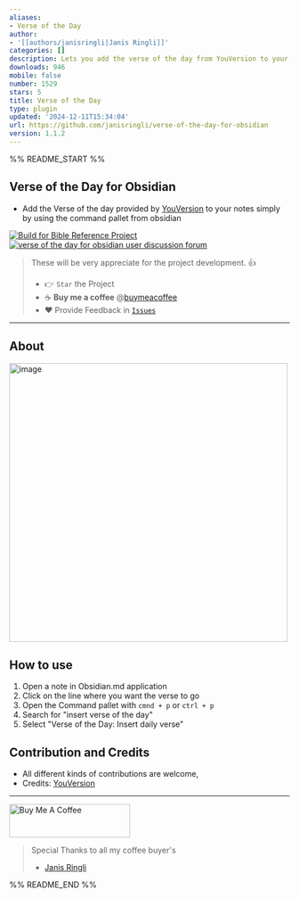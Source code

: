 ```yaml
---
aliases:
- Verse of the Day
author:
- '[[authors/janisringli|Janis Ringli]]'
categories: []
description: Lets you add the verse of the day from YouVersion to your daily notes
downloads: 946
mobile: false
number: 1529
stars: 5
title: Verse of the Day
type: plugin
updated: '2024-12-11T15:34:04'
url: https://github.com/janisringli/verse-of-the-day-for-obsidian
version: 1.1.2
---
```


%% README_START %%

## Verse of the Day for Obsidian

-   Add the Verse of the day provided by [YouVersion](https://www.bible.com) to your notes simply by using the command pallet from obsidian

[![Build for Bible Reference Project](https://github.com/tim-hub/obsidian-bible-reference/actions/workflows/build.yml/badge.svg)](https://github.com/janisringli/verse-of-the-day-for-obsidian/actions/workflows/build.yml)
[![verse of the day for obsidian user discussion forum](https://img.shields.io/badge/Issues-green)](https://github.com/janisringli/verse-of-the-day-for-obsidian/issues)

> These will be very appreciate for the project development. 👍
>
> -   👉 `Star` the Project
> -   ☕️ **Buy me a coffee** @[buymeacoffee](https://buymeacoffee.com/janisringli)
> -   ❤️ Provide Feedback in [`Issues`](https://github.com/janisringli/verse-of-the-day-for-obsidian/issues)

---

## About
<img width="500" alt="image" src="https://github.com/janisringli/verse-of-the-day-for-obsidian/assets/80834609/371cb0a6-fa8b-4235-8dab-233f0aa041f6">


## How to use

1. Open a note in Obsidian.md application
2. Click on the line where you want the verse to go
3. Open the Command pallet with `cmnd + p` or `ctrl + p`
4. Search for "insert verse of the day"
5. Select "Verse of the Day: Insert daily verse"

## Contribution and Credits

-   All different kinds of contributions are welcome,
-   Credits: [YouVersion](https://bible.com)

---

<a href="https://www.buymeacoffee.com/janisringli" target="_blank"><img src="https://cdn.buymeacoffee.com/buttons/v2/default-blue.png" alt="Buy Me A Coffee" style="height: 60px !important;width: 217px !important;" ></a>

> Special Thanks to all my coffee buyer's
>
> -   [Janis Ringli](https://github.com/janisringli)


%% README_END %%